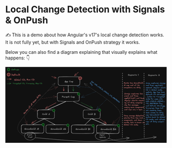 # Local Change Detection with Signals & OnPush

✍ This is a demo about how Angular's v17's local change detection works. It is not fully yet, but with Signals and OnPush strategy
it works.

Below you can also find a diagram explaining that visually explains what happens: 👇


![Simple diagram of Local Change Detection (CD) with Signals & OnPush in Angular v17](src/assets/Local%20CD.png)